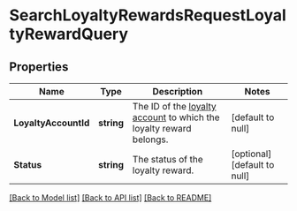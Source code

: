 # SearchLoyaltyRewardsRequestLoyaltyRewardQuery

## Properties
Name | Type | Description | Notes
------------ | ------------- | ------------- | -------------
**LoyaltyAccountId** | **string** | The ID of the [loyalty account](https://developer.squareup.com/reference/square_2024-07-17/objects/LoyaltyAccount) to which the loyalty reward belongs. | [default to null]
**Status** | **string** | The status of the loyalty reward. | [optional] [default to null]

[[Back to Model list]](../README.md#documentation-for-models) [[Back to API list]](../README.md#documentation-for-api-endpoints) [[Back to README]](../README.md)

